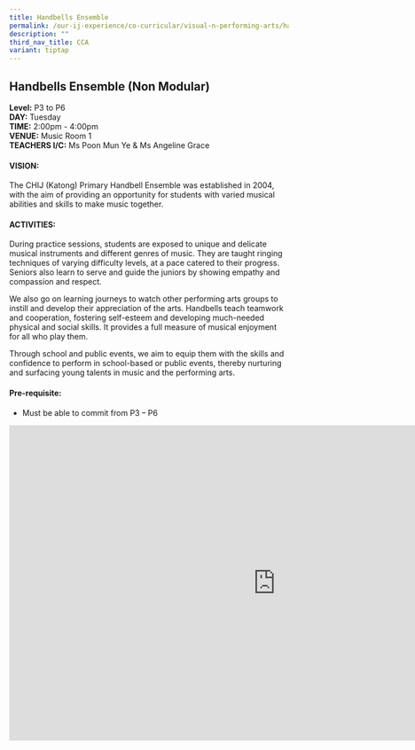```yaml
---
title: Handbells Ensemble
permalink: /our-ij-experience/co-curricular/visual-n-performing-arts/handbells-ensemble/
description: ""
third_nav_title: CCA
variant: tiptap
---
```

<h2>Handbells Ensemble (Non Modular)</h2>
<p><strong>Level:</strong>&nbsp;P3 to P6
<br><strong>DAY:</strong>&nbsp;Tuesday
<br><strong>TIME:</strong>&nbsp;2:00pm - 4:00pm
<br><strong>VENUE:</strong>&nbsp;Music Room 1
<br><strong>TEACHERS I/C:</strong>&nbsp;Ms Poon Mun Ye &amp; Ms Angeline Grace</p>
<h4>VISION:</h4>
<p>The CHIJ (Katong) Primary Handbell Ensemble was established in 2004, with
the aim of providing an opportunity for students with varied musical abilities
and skills to make music together.</p>
<h4>ACTIVITIES:</h4>
<p>During practice sessions, students are exposed to unique and delicate
musical instruments and different genres of music. They are taught ringing
techniques of varying difficulty levels, at a pace catered to their progress.
Seniors also learn to serve and guide the juniors by showing empathy and
compassion and respect.</p>
<p>We also go on learning journeys to watch other performing arts groups
to instill and develop their appreciation of the arts. Handbells teach
teamwork and cooperation, fostering self-esteem and developing much-needed
physical and social skills. It provides a full measure of musical enjoyment
for all who play them.</p>
<p>Through school and public events, we aim to equip them with the skills
and confidence to perform in school-based or public events, thereby nurturing
and surfacing young talents in music and the performing arts.</p>
<h4>Pre-requisite:</h4>
<ul data-tight="true" class="tight">
<li>
<p>Must be able to commit from P3 – P6</p>
</li>
</ul>
<div class="iframe-wrapper">
<iframe height="569" width="960" allowfullscreen="true" frameborder="0" src="https://docs.google.com/presentation/d/e/2PACX-1vRAa3Ho-mafQQdn9fNRoz0P9PQZu1Q9S9slCFkzxBEwjVEZg2SRnB0_iqAaZ6FsNN77TiN3zkZ2qCkY/embed?start=true&amp;loop=false&amp;delayms=5000"></iframe>
</div>
<p></p>
